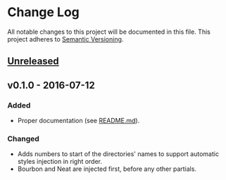 # Change Log

All notable changes to this project will be documented in this file.
This project adheres to [Semantic Versioning](http://semver.org/).


## [Unreleased]


## v0.1.0 - 2016-07-12

### Added
 - Proper documentation (see [README.md](https://github.com/victoriauniversity/vic-styles/blob/master/README.md)).


### Changed
 - Adds numbers to start of the directories' names to support automatic styles injection in right order.
 - Bourbon and Neat are injected first, before any other partials.



[Unreleased]: https://github.com/victoriauniversity/vic-styles/compare/v0.1.0...dev
